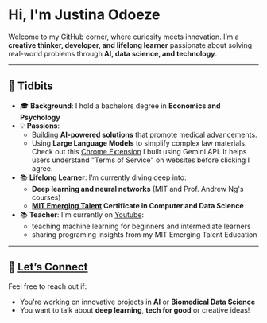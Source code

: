 # Hi, I'm Justina Odoeze

Welcome to my GitHub corner, where curiosity meets innovation. I’m a **creative
thinker, developer, and lifelong learner** passionate about solving real-world
problems through **AI, data science, and technology**.  

---

## 🌟 Tidbits

- 🎓 **Background**: I hold a bachelors degree in **Economics and Psychology**  
- 💡 **Passions**:  
  - Building **AI-powered solutions** that promote medical advancements.  
  - Using **Large Language Models** to simplify complex law materials.
  Check out this [Chrome Extension](https://chromewebstore.google.com/detail/barrister-gemini/elhjocjbccimmjfondigfgdbfbjkddbf)
  I built using Gemini API.
  It helps users understand "Terms of Service" on websites before clicking I agree.
- 📚 **Lifelong Learner**: I’m currently diving deep into:  
  - **Deep learning and neural networks** (MIT and Prof. Andrew Ng's courses)  
  - **[MIT Emerging Talent](https://emergingtalent.mit.edu/) Certificate in Computer and Data Science**
- 📚 **Teacher**: I'm currently on [Youtube](https://www.youtube.com/@ElosNotes/playlists):
  - teaching machine learning for beginners and intermediate learners
  - sharing programing insights from my MIT Emerging Talent Education
  
---

## 💬 [Let’s Connect](https://www.linkedin.com/in/elochukwuodoeze/)

Feel free to reach out if:  

- You're working on innovative projects in **AI** or **Biomedical Data Science**
- You want to talk about **deep learning**, **tech for good** or creative ideas!
